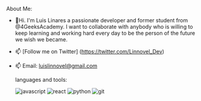 About Me:

- 👋Hi. I'm Luis Linares a passionate developer and former student from @4GeeksAcademy. I want to collaborate with anybody who is willing to keep learning and working hard every day to be the person of the future we wish we became.
- 📫  [Follow me on Twitter] (https://twitter.com/Linnovel_Dev)
- 📫 Email: luislinnovel@gmail.com

  languages and tools:
  
  ![javascript](https://github.com/Linnovel/Linnovel/assets/117125597/82c119bc-17dd-420f-8481-ca87e1086425)
  ![react](https://github.com/Linnovel/Linnovel/assets/117125597/15e3bc6b-4d50-46e2-b473-3224e646118b)
  ![python](https://github.com/Linnovel/Linnovel/assets/117125597/5a470896-b809-4488-bbb3-2ca0117270d0)
  ![git](https://github.com/Linnovel/Linnovel/assets/117125597/8e57bb44-9650-4f9b-be75-e1830d649179)


